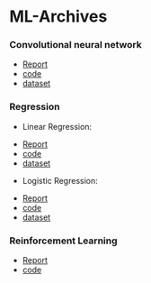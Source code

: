 # ML-Archives

### Convolutional neural network
- [Report](./cnn/report.pdf)
- [code](./cnn/code.ipynb)
- [dataset](./cnn/dataset.csv)

### Regression
* Linear Regression:
 - [Report](./regression/README.md)
 - [code](./regression/linear_regression.ipynb)
 - [dataset](./regression/datasets/flight_price_prediction.csv)
* Logistic Regression:
 - [Report](./regression/README.md)
 - [code](./regression/logistic_regression.ipynb)
 - [dataset](./regression/datasets/penguins.csv)

### Reinforcement Learning
- [Report](./reinforcement_learning/report.pdf)
- [code](./reinforcement_learning/code.ipynb)